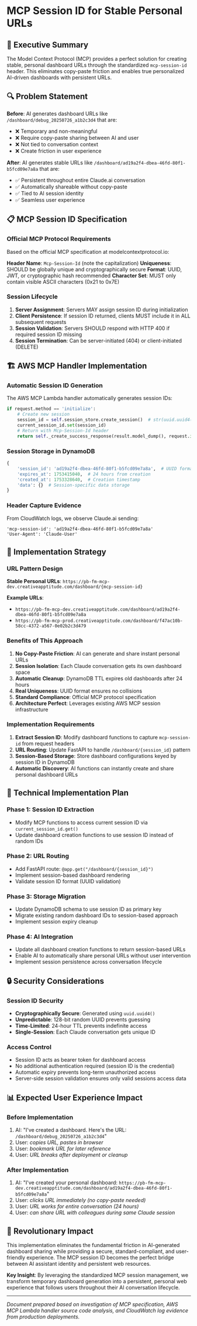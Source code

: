 # MCP Session ID for Stable Personal URLs

## 🎯 Executive Summary

The Model Context Protocol (MCP) provides a perfect solution for creating stable, personal dashboard URLs through the standardized `mcp-session-id` header. This eliminates copy-paste friction and enables true personalized AI-driven dashboards with persistent URLs.

## 🔍 Problem Statement

**Before**: AI generates dashboard URLs like `/dashboard/debug_20250726_a1b2c3d4` that are:
- ❌ Temporary and non-meaningful
- ❌ Require copy-paste sharing between AI and user
- ❌ Not tied to conversation context
- ❌ Create friction in user experience

**After**: AI generates stable URLs like `/dashboard/ad19a2f4-dbea-46fd-80f1-b5fcd09e7a8a` that are:
- ✅ Persistent throughout entire Claude.ai conversation
- ✅ Automatically shareable without copy-paste
- ✅ Tied to AI session identity
- ✅ Seamless user experience

## 📋 MCP Session ID Specification

### Official MCP Protocol Requirements

Based on the official MCP specification at modelcontextprotocol.io:

**Header Name**: `Mcp-Session-Id` (note the capitalization)
**Uniqueness**: SHOULD be globally unique and cryptographically secure
**Format**: UUID, JWT, or cryptographic hash recommended
**Character Set**: MUST only contain visible ASCII characters (0x21 to 0x7E)

### Session Lifecycle

1. **Server Assignment**: Servers MAY assign session ID during initialization
2. **Client Persistence**: If session ID returned, clients MUST include it in ALL subsequent requests
3. **Session Validation**: Servers SHOULD respond with HTTP 400 if required session ID missing
4. **Session Termination**: Can be server-initiated (404) or client-initiated (DELETE)

## 🏗 AWS MCP Handler Implementation

### Automatic Session ID Generation

The AWS MCP Lambda handler automatically generates session IDs:

```python
if request.method == 'initialize':
    # Create new session
    session_id = self.session_store.create_session()  # str(uuid.uuid4())
    current_session_id.set(session_id)
    # Return with Mcp-Session-Id header
    return self._create_success_response(result.model_dump(), request.id, session_id)
```

### Session Storage in DynamoDB

```python
{
    'session_id': 'ad19a2f4-dbea-46fd-80f1-b5fcd09e7a8a',  # UUID format
    'expires_at': 1753415040,  # 24 hours from creation
    'created_at': 1753328640,  # Creation timestamp
    'data': {}  # Session-specific data storage
}
```

### Header Capture Evidence

From CloudWatch logs, we observe Claude.ai sending:
```
'mcp-session-id': 'ad19a2f4-dbea-46fd-80f1-b5fcd09e7a8a'
'User-Agent': 'Claude-User'
```

## 🚀 Implementation Strategy

### URL Pattern Design

**Stable Personal URLs**: `https://pb-fm-mcp-dev.creativeapptitude.com/dashboard/{mcp-session-id}`

**Example URLs**:
- `https://pb-fm-mcp-dev.creativeapptitude.com/dashboard/ad19a2f4-dbea-46fd-80f1-b5fcd09e7a8a`
- `https://pb-fm-mcp-prod.creativeapptitude.com/dashboard/f47ac10b-58cc-4372-a567-0e02b2c3d479`

### Benefits of This Approach

1. **No Copy-Paste Friction**: AI can generate and share instant personal URLs
2. **Session Isolation**: Each Claude conversation gets its own dashboard space
3. **Automatic Cleanup**: DynamoDB TTL expires old dashboards after 24 hours
4. **Real Uniqueness**: UUID format ensures no collisions
5. **Standard Compliance**: Official MCP protocol specification
6. **Architecture Perfect**: Leverages existing AWS MCP session infrastructure

### Implementation Requirements

1. **Extract Session ID**: Modify dashboard functions to capture `mcp-session-id` from request headers
2. **URL Routing**: Update FastAPI to handle `/dashboard/{session_id}` pattern
3. **Session-Based Storage**: Store dashboard configurations keyed by session ID in DynamoDB
4. **Automatic Discovery**: AI functions can instantly create and share personal dashboard URLs

## 🎯 Technical Implementation Plan

### Phase 1: Session ID Extraction
- Modify MCP functions to access current session ID via `current_session_id.get()`
- Update dashboard creation functions to use session ID instead of random IDs

### Phase 2: URL Routing
- Add FastAPI route: `@app.get("/dashboard/{session_id}")`
- Implement session-based dashboard rendering
- Validate session ID format (UUID validation)

### Phase 3: Storage Migration
- Update DynamoDB schema to use session ID as primary key
- Migrate existing random dashboard IDs to session-based approach
- Implement session expiry cleanup

### Phase 4: AI Integration
- Update all dashboard creation functions to return session-based URLs
- Enable AI to automatically share personal URLs without user intervention
- Implement session persistence across conversation lifecycle

## 🔒 Security Considerations

### Session ID Security
- **Cryptographically Secure**: Generated using `uuid.uuid4()`
- **Unpredictable**: 128-bit random UUID prevents guessing
- **Time-Limited**: 24-hour TTL prevents indefinite access
- **Single-Session**: Each Claude conversation gets unique ID

### Access Control
- Session ID acts as bearer token for dashboard access
- No additional authentication required (session ID is the credential)
- Automatic expiry prevents long-term unauthorized access
- Server-side session validation ensures only valid sessions access data

## 📊 Expected User Experience Impact

### Before Implementation
1. AI: "I've created a dashboard. Here's the URL: `/dashboard/debug_20250726_a1b2c3d4`"
2. User: *copies URL, pastes in browser*
3. User: *bookmark URL for later reference*
4. User: *URL breaks after deployment or cleanup*

### After Implementation
1. AI: "I've created your personal dashboard: `https://pb-fm-mcp-dev.creativeapptitude.com/dashboard/ad19a2f4-dbea-46fd-80f1-b5fcd09e7a8a`"
2. User: *clicks URL immediately (no copy-paste needed)*
3. User: *URL works for entire conversation (24 hours)*
4. User: *can share URL with colleagues during same Claude session*

## 🎉 Revolutionary Impact

This implementation eliminates the fundamental friction in AI-generated dashboard sharing while providing a secure, standard-compliant, and user-friendly experience. The MCP session ID becomes the perfect bridge between AI assistant identity and persistent web resources.

**Key Insight**: By leveraging the standardized MCP session management, we transform temporary dashboard generation into a persistent, personal web experience that follows users throughout their AI conversation lifecycle.

---

*Document prepared based on investigation of MCP specification, AWS MCP Lambda handler source code analysis, and CloudWatch log evidence from production deployments.*